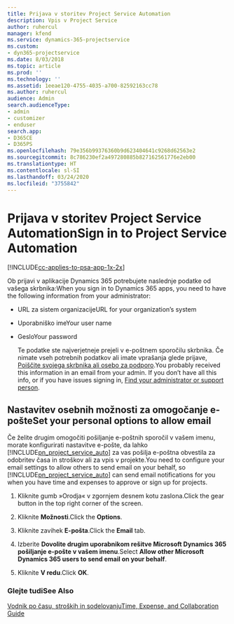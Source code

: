```yaml
---
title: Prijava v storitev Project Service Automation
description: Vpis v Project Service
author: ruhercul
manager: kfend
ms.service: dynamics-365-projectservice
ms.custom:
- dyn365-projectservice
ms.date: 8/03/2018
ms.topic: article
ms.prod: ''
ms.technology: ''
ms.assetid: 1eeae120-4755-4035-a700-82592163cc78
ms.author: ruhercul
audience: Admin
search.audienceType:
- admin
- customizer
- enduser
search.app:
- D365CE
- D365PS
ms.openlocfilehash: 79e356b99376360b9d623404641c9268d62563e2
ms.sourcegitcommit: 8c786230ef2a497280885b827162561776e2eb00
ms.translationtype: HT
ms.contentlocale: sl-SI
ms.lasthandoff: 03/24/2020
ms.locfileid: "3755842"
---
```

# <a name="sign-in-to-project-service-automation"></a><span data-ttu-id="fa7e4-103">Prijava v storitev Project Service Automation</span><span class="sxs-lookup"><span data-stu-id="fa7e4-103">Sign in to Project Service Automation</span></span>

[!INCLUDE[cc-applies-to-psa-app-1x-2x](../includes/cc-applies-to-psa-app-1x-2x.md)]

<span data-ttu-id="fa7e4-104">Ob prijavi v aplikacije Dynamics 365 potrebujete naslednje podatke od vašega skrbnika:</span><span class="sxs-lookup"><span data-stu-id="fa7e4-104">When you sign in to Dynamics 365 apps, you need to have the following information from your administrator:</span></span>  
  
- <span data-ttu-id="fa7e4-105">URL za sistem organizacije</span><span class="sxs-lookup"><span data-stu-id="fa7e4-105">URL for your organization’s system</span></span>  
  
- <span data-ttu-id="fa7e4-106">Uporabniško ime</span><span class="sxs-lookup"><span data-stu-id="fa7e4-106">Your user name</span></span>  
  
- <span data-ttu-id="fa7e4-107">Geslo</span><span class="sxs-lookup"><span data-stu-id="fa7e4-107">Your password</span></span>  
  
  <span data-ttu-id="fa7e4-108">Te podatke ste najverjetneje prejeli v e-poštnem sporočilu skrbnika. Če nimate vseh potrebnih podatkov ali imate vprašanja glede prijave, [Poiščite svojega skrbnika ali osebo za podporo](../basics/find-administrator-support.md).</span><span class="sxs-lookup"><span data-stu-id="fa7e4-108">You probably received this information in an email from your admin. If you don’t have all this info, or if you have issues signing in, [Find your administrator or support person](../basics/find-administrator-support.md).</span></span>  
  
## <a name="set-your-personal-options-to-allow-email"></a><span data-ttu-id="fa7e4-109">Nastavitev osebnih možnosti za omogočanje e-pošte</span><span class="sxs-lookup"><span data-stu-id="fa7e4-109">Set your personal options to allow email</span></span>  
 <span data-ttu-id="fa7e4-110">Če želite drugim omogočiti pošiljanje e-poštnih sporočil v vašem imenu, morate konfigurirati nastavitve e-pošte, da lahko [!INCLUDE[pn_project_service_auto](../includes/pn-project-service-auto.md)] za vas pošilja e-poštna obvestila za odobritev časa in stroškov ali za vpis v projekte.</span><span class="sxs-lookup"><span data-stu-id="fa7e4-110">You need to configure your email settings to allow others to send email on your behalf, so [!INCLUDE[pn_project_service_auto](../includes/pn-project-service-auto.md)] can send email notifications for you when you have time and expenses to approve or sign up for projects.</span></span>  
  
1.  <span data-ttu-id="fa7e4-111">Kliknite gumb »Orodja« v zgornjem desnem kotu zaslona.</span><span class="sxs-lookup"><span data-stu-id="fa7e4-111">Click the gear button in the top right corner of the screen.</span></span>  
  
2.  <span data-ttu-id="fa7e4-112">Kliknite **Možnosti**.</span><span class="sxs-lookup"><span data-stu-id="fa7e4-112">Click the **Options**.</span></span>  
  
3.  <span data-ttu-id="fa7e4-113">Kliknite zavihek **E-pošta**.</span><span class="sxs-lookup"><span data-stu-id="fa7e4-113">Click the **Email** tab.</span></span>  
  
4.  <span data-ttu-id="fa7e4-114">Izberite **Dovolite drugim uporabnikom rešitve Microsoft Dynamics 365 pošiljanje e-pošte v vašem imenu**.</span><span class="sxs-lookup"><span data-stu-id="fa7e4-114">Select **Allow other Microsoft Dynamics 365 users to send email on your behalf**.</span></span>  
  
5.  <span data-ttu-id="fa7e4-115">Kliknite **V redu**.</span><span class="sxs-lookup"><span data-stu-id="fa7e4-115">Click **OK**.</span></span>  
  
### <a name="see-also"></a><span data-ttu-id="fa7e4-116">Glejte tudi</span><span class="sxs-lookup"><span data-stu-id="fa7e4-116">See Also</span></span>  
 [<span data-ttu-id="fa7e4-117">Vodnik po času, stroških in sodelovanju</span><span class="sxs-lookup"><span data-stu-id="fa7e4-117">Time, Expense, and Collaboration Guide</span></span>](../project-service/time-expense-collaboration-guide.md)

